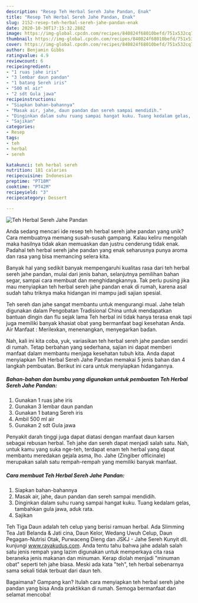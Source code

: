 ```yaml
---
description: "Resep Teh Herbal Sereh Jahe Pandan, Enak"
title: "Resep Teh Herbal Sereh Jahe Pandan, Enak"
slug: 2152-resep-teh-herbal-sereh-jahe-pandan-enak
date: 2020-10-30T17:15:32.288Z
image: https://img-global.cpcdn.com/recipes/840824f68010befd/751x532cq70/teh-herbal-sereh-jahe-pandan-foto-resep-utama.jpg
thumbnail: https://img-global.cpcdn.com/recipes/840824f68010befd/751x532cq70/teh-herbal-sereh-jahe-pandan-foto-resep-utama.jpg
cover: https://img-global.cpcdn.com/recipes/840824f68010befd/751x532cq70/teh-herbal-sereh-jahe-pandan-foto-resep-utama.jpg
author: Benjamin Gibbs
ratingvalue: 4.9
reviewcount: 6
recipeingredient:
- "1 ruas jahe iris"
- "3 lembar daun pandan"
- "1 batang Sereh iris"
- "500 ml air"
- "2 sdt Gula jawa"
recipeinstructions:
- "Siapkan bahan-bahannya"
- "Masak air, jahe, daun pandan dan sereh sampai mendidih."
- "Dinginkan dalam suhu ruang sampai hangat kuku. Tuang kedalam gelas, tambahkan gula jawa, aduk rata."
- "Sajikan"
categories:
- Resep
tags:
- teh
- herbal
- sereh

katakunci: teh herbal sereh 
nutrition: 181 calories
recipecuisine: Indonesian
preptime: "PT18M"
cooktime: "PT42M"
recipeyield: "3"
recipecategory: Dessert

---
```



![Teh Herbal Sereh Jahe Pandan](https://img-global.cpcdn.com/recipes/840824f68010befd/751x532cq70/teh-herbal-sereh-jahe-pandan-foto-resep-utama.jpg)

Anda sedang mencari ide resep teh herbal sereh jahe pandan yang unik? Cara membuatnya memang susah-susah gampang. Kalau keliru mengolah maka hasilnya tidak akan memuaskan dan justru cenderung tidak enak. Padahal teh herbal sereh jahe pandan yang enak seharusnya punya aroma dan rasa yang bisa memancing selera kita.

Banyak hal yang sedikit banyak mempengaruhi kualitas rasa dari teh herbal sereh jahe pandan, mulai dari jenis bahan, selanjutnya pemilihan bahan segar, sampai cara membuat dan menghidangkannya. Tak perlu pusing jika mau menyiapkan teh herbal sereh jahe pandan enak di rumah, karena asal sudah tahu triknya maka hidangan ini mampu jadi sajian spesial.

Teh sereh dan jahe sangat membantu untuk mengurangi mual. Jahe telah digunakan dalam Pengobatan Tradisional China untuk mendapatkan bantuan dingin dan flu sejak lama Teh herbal ini tidak hanya terasa enak tapi juga memiliki banyak khasiat obat yang bermanfaat bagi kesehatan Anda. Air Manfaat : Merilexkan, menenangkan, menyegarkan badan.


Nah, kali ini kita coba, yuk, variasikan teh herbal sereh jahe pandan sendiri di rumah. Tetap berbahan yang sederhana, sajian ini dapat memberi manfaat dalam membantu menjaga kesehatan tubuh kita. Anda dapat menyiapkan Teh Herbal Sereh Jahe Pandan memakai 5 jenis bahan dan 4 langkah pembuatan. Berikut ini cara untuk menyiapkan hidangannya.

<!--inarticleads1-->

##### Bahan-bahan dan bumbu yang digunakan untuk pembuatan Teh Herbal Sereh Jahe Pandan:

1. Gunakan 1 ruas jahe iris
1. Gunakan 3 lembar daun pandan
1. Gunakan 1 batang Sereh iris
1. Ambil 500 ml air
1. Gunakan 2 sdt Gula jawa


Penyakit darah tinggi juga dapat diatasi dengan manfaat daun karsen sebagai rebusan herbal. Teh jahe dan sereh dapat menjadi salah satu. Nah, untuk kamu yang suka nge-teh, terdapat enam teh herbal yang dapat membantu meredakan gejala asma, lho. Jahe (Zingiber officinale) merupakan salah satu rempah-rempah yang memiliki banyak manfaat. 

<!--inarticleads2-->

##### Cara membuat Teh Herbal Sereh Jahe Pandan:

1. Siapkan bahan-bahannya
1. Masak air, jahe, daun pandan dan sereh sampai mendidih.
1. Dinginkan dalam suhu ruang sampai hangat kuku. Tuang kedalam gelas, tambahkan gula jawa, aduk rata.
1. Sajikan


Teh Tiga Daun adalah teh celup yang berisi ramuan herbal. Ada Slimming Tea Jati Belanda &amp; Jati cina, Daun Kelor, Wedang Uwuh Celup, Daun Pegagan-Nutrisi Otak, Purwaceng Dieng dan JSKJ - Jahe Sereh Kunyit dll. kunjungi www.rayakudus.com. Anda tentu tahu bahwa jahe adalah salah satu jenis rempah yang lazim digunakan untuk memperkaya cita rasa beraneka jenis makanan dan minuman. Kerap diolah menjadi &#34;minuman obat&#34; seperti teh jahe biasa. Meski ada kata &#34;teh&#34;, teh herbal sebenarnya sama sekali tidak terbuat dari daun teh. 

Bagaimana? Gampang kan? Itulah cara menyiapkan teh herbal sereh jahe pandan yang bisa Anda praktikkan di rumah. Semoga bermanfaat dan selamat mencoba!
